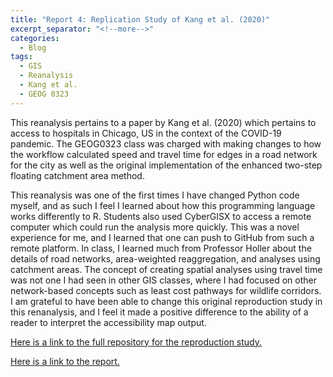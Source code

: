 ```yaml
---
title: "Report 4: Replication Study of Kang et al. (2020)"
excerpt_separator: "<!--more-->"
categories:
  - Blog
tags:
  - GIS
  - Reanalysis
  - Kang et al.
  - GEOG 0323
---
```


This reanalysis pertains to a paper by Kang et al. (2020) which pertains to access to hospitals in Chicago, US in the context of the COVID-19 pandemic. The GEOG0323 class was charged with making changes to how the workflow calculated speed and travel time for edges in a road network for the city as well as the original implementation of the enhanced two-step floating catchment area method.

This reanalysis was one of the first times I have changed Python code myself, and as such I feel I learned about how this programming language works differently to R. Students also used CyberGISX to access a remote computer which could run the analysis more quickly. This was a novel experience for me, and I learned that one can push to GitHub from such a remote platform. In class, I learned much from Professor Holler about the details of road networks, area-weighted reaggregation, and analyses using catchment areas. The concept of creating spatial analyses using travel time was not one I had seen in other GIS classes, where I had focused on other network-based concepts such as least cost pathways for wildlife corridors. I am grateful to have been able to change this original reproduction study in this renanalysis, and I feel it made a positive difference to the ability of a reader to interpret the accessibility map output.

[Here is a link to the full repository for the reproduction study.](https://github.com/andya17/RPr-Kang-2020)

[Here is a link to the report.](https://andya17.github.io/RPr-Kang-2020/) 
